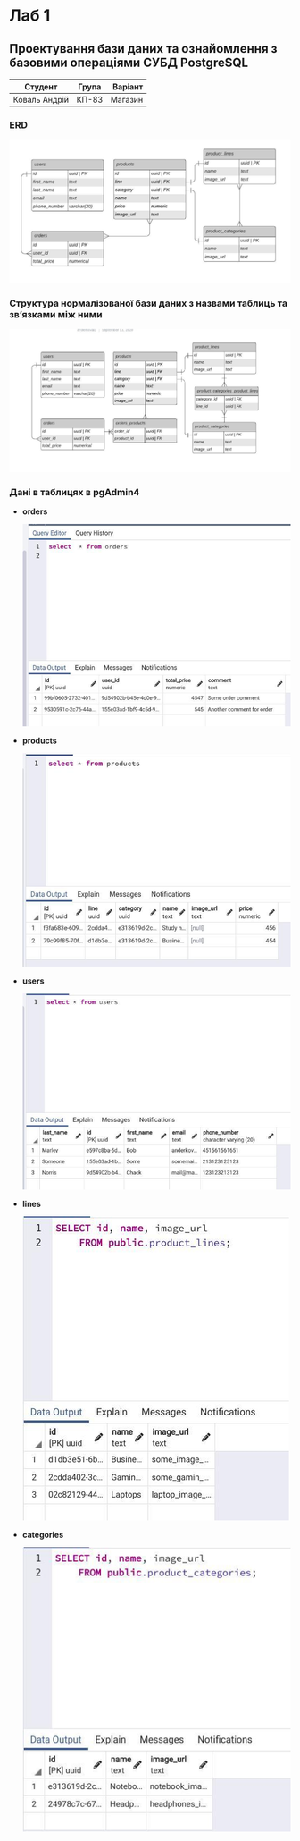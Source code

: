 # Лаб 1 
## Проектування бази даних та ознайомлення з базовими операціями СУБД PostgreSQL

| Cтудент   |      Група      |  Варіант |
|----------|:-------------:|------:|
| Коваль Андрій |  КП-83 | Магазин |

   


### ERD

![](./shop_erd.jpeg)

### Структура нормалізованої бази даних з назвами таблиць та зв’язками між ними

![](./shop_tables.jpeg)

### Дані в таблицях в pgAdmin4


- __orders__

  ![](./db-screens/orders.jpg)

- __products__

  ![](./db-screens/products.jpg)

- __users__

  ![](./db-screens/users.jpg)

- __lines__

  ![](./db-screens/lines.jpg)

- __categories__

  ![](./db-screens/categories.jpg)


